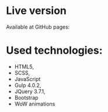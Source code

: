 # Live version
Available at GitHub pages:
# Used technologies:
- HTML5,
- SCSS,
- JavaScript
- Gulp 4.0.2,
- JQuery 3.7.1,
- Bootstrap
- WoW animations

